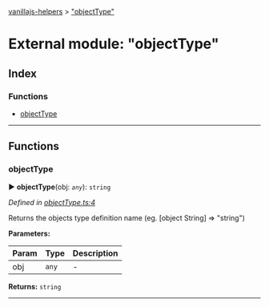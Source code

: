 [vanillajs-helpers](../README.md) > ["objectType"](../modules/_objecttype_.md)



# External module: "objectType"

## Index

### Functions

* [objectType](_objecttype_.md#objecttype)



---
## Functions
<a id="objecttype"></a>

###  objectType

► **objectType**(obj: *`any`*): `string`



*Defined in [objectType.ts:4](https://github.com/Tokimon/vanillajs-helpers/blob/cf259dc/objectType.ts#L4)*



Returns the objects type definition name (eg. \[object String\] => "string")


**Parameters:**

| Param | Type | Description |
| ------ | ------ | ------ |
| obj | `any`   |  - |





**Returns:** `string`





___



